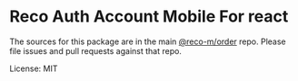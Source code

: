 Reco Auth Account Mobile For react
=======

The sources for this package are in the main [@reco-m/order](http://192.168.1.247/summary/framework%2FRECO8.Mobile.git) repo. Please file issues and pull requests against that repo.

License: MIT
